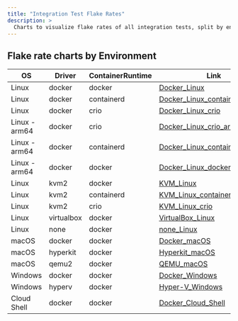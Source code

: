 ```yaml
---
title: "Integration Test Flake Rates"
description: >
  Charts to visualize flake rates of all integration tests, split by environment
---
```

## Flake rate charts by Environment

|OS|Driver|ContainerRuntime|Link|
|---|---|---|---|
|Linux|docker|docker|[Docker_Linux](https://storage.googleapis.com/minikube-flake-rate/flake_chart.html?env=Docker_Linux&period=last90)|
|Linux|docker|containerd|[Docker_Linux_containerd](https://storage.googleapis.com/minikube-flake-rate/flake_chart.html?env=Docker_Linux_containerd&period=last90)|
|Linux|docker|crio|[Docker_Linux_crio](https://storage.googleapis.com/minikube-flake-rate/flake_chart.html?env=Docker_Linux_crio&period=last90)|
|Linux - arm64|docker|crio|[Docker_Linux_crio_arm64](https://storage.googleapis.com/minikube-flake-rate/flake_chart.html?env=Docker_Linux_crio_arm64&period=last90)|
|Linux - arm64|docker|containerd|[Docker_Linux_containerd_arm64](https://storage.googleapis.com/minikube-flake-rate/flake_chart.html?env=Docker_Linux_containerd_arm64&period=last90)|
|Linux - arm64|docker|docker|[Docker_Linux_docker_arm64](https://storage.googleapis.com/minikube-flake-rate/flake_chart.html?env=Docker_Linux_docker_arm64&period=last90)|
|Linux|kvm2|docker|[KVM_Linux](https://storage.googleapis.com/minikube-flake-rate/flake_chart.html?env=KVM_Linux&period=last90)|
|Linux|kvm2|containerd|[KVM_Linux_containerd](https://storage.googleapis.com/minikube-flake-rate/flake_chart.html?env=KVM_Linux_containerd&period=last90)|
|Linux|kvm2|crio|[KVM_Linux_crio](https://storage.googleapis.com/minikube-flake-rate/flake_chart.html?env=KVM_Linux_crio&period=last90)|
|Linux|virtualbox|docker|[VirtualBox_Linux](https://storage.googleapis.com/minikube-flake-rate/flake_chart.html?env=VirtualBox_Linux&period=last90)|
|Linux|none|docker|[none_Linux](https://storage.googleapis.com/minikube-flake-rate/flake_chart.html?env=none_Linux&period=last90)|
|macOS|docker|docker|[Docker_macOS](https://storage.googleapis.com/minikube-flake-rate/flake_chart.html?env=Docker_macOS&period=last90)|
|macOS|hyperkit|docker|[Hyperkit_macOS](https://storage.googleapis.com/minikube-flake-rate/flake_chart.html?env=Hyperkit_macOS&period=last90)|
|macOS|qemu2|docker|[QEMU_macOS](https://storage.googleapis.com/minikube-flake-rate/flake_chart.html?env=QEMU_macOS&period=last90)|
|Windows|docker|docker|[Docker_Windows](https://storage.googleapis.com/minikube-flake-rate/flake_chart.html?env=Docker_Windows&period=last90)|
|Windows|hyperv|docker|[Hyper-V_Windows](https://storage.googleapis.com/minikube-flake-rate/flake_chart.html?env=Hyper-V_Windows&period=last90)|
|Cloud Shell|docker|docker|[Docker_Cloud_Shell](https://storage.googleapis.com/minikube-flake-rate/flake_chart.html?env=Docker_Cloud_Shell&period=last90)|
